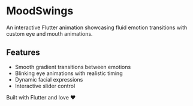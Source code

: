 # MoodSwings

An interactive Flutter animation showcasing fluid emotion transitions with custom eye and mouth animations.

## Features

- Smooth gradient transitions between emotions
- Blinking eye animations with realistic timing
- Dynamic facial expressions
- Interactive slider control

Built with Flutter and love ❤️
